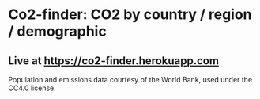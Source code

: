 # Co2-finder: CO2 by country / region / demographic

## Live at https://co2-finder.herokuapp.com

Population and emissions data courtesy of the World Bank, used under the CC4.0 license.
